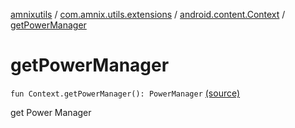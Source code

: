 [amnixutils](../../index.md) / [com.amnix.utils.extensions](../index.md) / [android.content.Context](index.md) / [getPowerManager](./get-power-manager.md)

# getPowerManager

`fun Context.getPowerManager(): PowerManager` [(source)](https://github.com/AmniX/amnixUtils/tree/master/amnixutils/src/main/java/com/amnix/utils/extensions/ContextExtension.kt#L366)

get Power Manager

